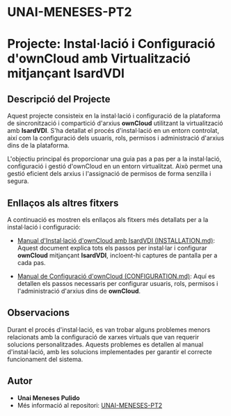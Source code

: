 # UNAI-MENESES-PT2
# Projecte: Instal·lació i Configuració d'ownCloud amb Virtualització mitjançant IsardVDI

## Descripció del Projecte

Aquest projecte consisteix en la instal·lació i configuració de la plataforma de sincronització i compartició d'arxius **ownCloud** utilitzant la virtualització amb **IsardVDI**. S'ha detallat el procés d'instal·lació en un entorn controlat, així com la configuració dels usuaris, rols, permisos i administració d'arxius dins de la plataforma.

L'objectiu principal és proporcionar una guia pas a pas per a la instal·lació, configuració i gestió d'ownCloud en un entorn virtualitzat. Això permet una gestió eficient dels arxius i l'assignació de permisos de forma senzilla i segura.

## Enllaços als altres fitxers

A continuació es mostren els enllaços als fitxers més detallats per a la instal·lació i configuració:

- [Manual d'Instal·lació d'ownCloud amb IsardVDI (INSTALLATION.md)](INSTALLATION.md): Aquest document explica tots els passos per instal·lar i configurar **ownCloud** mitjançant **IsardVDI**, incloent-hi captures de pantalla per a cada pas.
  
- [Manual de Configuració d'ownCloud (CONFIGURATION.md)](CONFIGURATION.md): Aquí es detallen els passos necessaris per configurar usuaris, rols, permisos i l'administració d'arxius dins de **ownCloud**.

## Observacions

Durant el procés d'instal·lació, es van trobar alguns problemes menors relacionats amb la configuració de xarxes virtuals que van requerir solucions personalitzades. Aquests problemes es detallen al manual d'instal·lació, amb les solucions implementades per garantir el correcte funcionament del sistema.

## Autor

- **Unai Meneses Pulido**
- Més informació al repositori: [UNAI-MENESES-PT2]()

